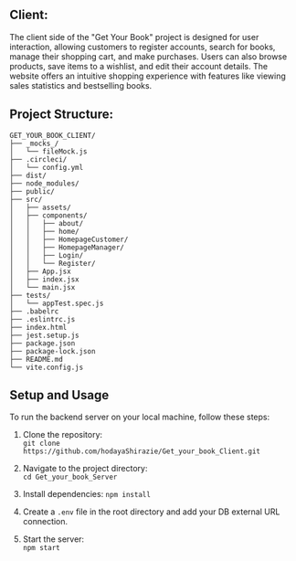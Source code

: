 ## Client:

The client side of the "Get Your Book" project is designed for user interaction, allowing customers to register accounts, search for books, manage their shopping cart, and make purchases. Users can also browse products, save items to a wishlist, and edit their account details. The website offers an intuitive shopping experience with features like viewing sales statistics and bestselling books.


## Project Structure:
```plaintext
GET_YOUR_BOOK_CLIENT/
├── _mocks_/
│   └── fileMock.js
├── .circleci/
│   └── config.yml
├── dist/
├── node_modules/
├── public/
├── src/
│   ├── assets/
│   ├── components/
│   │   ├── about/
│   │   ├── home/
│   │   ├── HomepageCustomer/
│   │   ├── HomepageManager/
│   │   ├── Login/
│   │   └── Register/
│   ├── App.jsx
│   ├── index.jsx
│   └── main.jsx
├── tests/
│   └── appTest.spec.js
├── .babelrc
├── .eslintrc.js
├── index.html
├── jest.setup.js
├── package.json
├── package-lock.json
├── README.md
└── vite.config.js
 ```

 
## Setup and Usage  
To run the backend server on your local machine, follow these steps:

1. Clone the repository:  
   `git clone https://github.com/hodayaShirazie/Get_your_book_Client.git`

2. Navigate to the project directory:  
   `cd Get_your_book_Server`
3. Install dependencies:
   `npm install` 

4. Create a `.env` file in the root directory and add your DB external URL connection.

5. Start the server:  
   `npm start`
